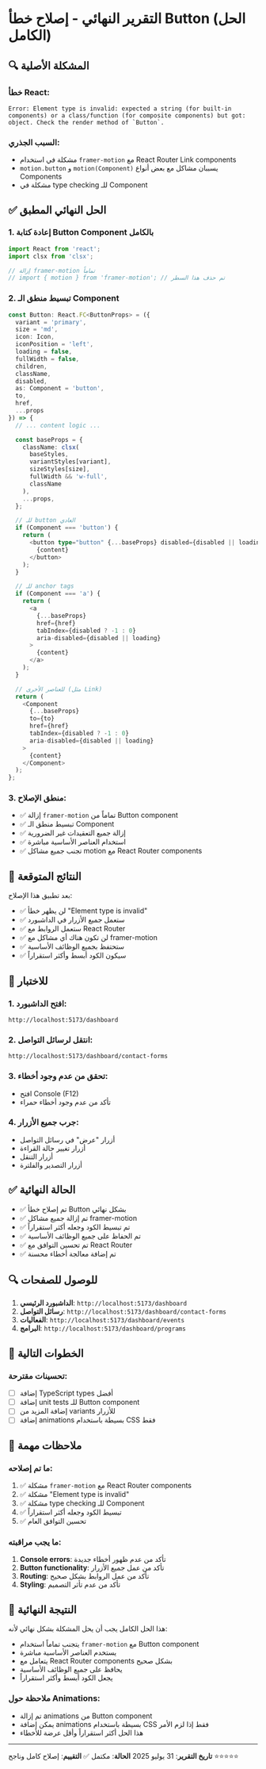 # التقرير النهائي - إصلاح خطأ Button (الحل الكامل)

## 🔍 المشكلة الأصلية

### خطأ React:

```
Error: Element type is invalid: expected a string (for built-in components) or a class/function (for composite components) but got: object. Check the render method of `Button`.
```

### السبب الجذري:

- مشكلة في استخدام `framer-motion` مع React Router Link components
- `motion.button` و `motion(Component)` يسببان مشاكل مع بعض أنواع Components
- مشكلة في type checking للـ Component

## ✅ الحل النهائي المطبق

### 1. إعادة كتابة Button Component بالكامل

```typescript
import React from 'react';
import clsx from 'clsx';

// إزالة framer-motion تماماً
// import { motion } from 'framer-motion'; // تم حذف هذا السطر
```

### 2. تبسيط منطق الـ Component

```typescript
const Button: React.FC<ButtonProps> = ({
  variant = 'primary',
  size = 'md',
  icon: Icon,
  iconPosition = 'left',
  loading = false,
  fullWidth = false,
  children,
  className,
  disabled,
  as: Component = 'button',
  to,
  href,
  ...props
}) => {
  // ... content logic ...

  const baseProps = {
    className: clsx(
      baseStyles,
      variantStyles[variant],
      sizeStyles[size],
      fullWidth && 'w-full',
      className
    ),
    ...props,
  };

  // للـ button العادي
  if (Component === 'button') {
    return (
      <button type="button" {...baseProps} disabled={disabled || loading}>
        {content}
      </button>
    );
  }

  // للـ anchor tags
  if (Component === 'a') {
    return (
      <a
        {...baseProps}
        href={href}
        tabIndex={disabled ? -1 : 0}
        aria-disabled={disabled || loading}
      >
        {content}
      </a>
    );
  }

  // للعناصر الأخرى (مثل Link)
  return (
    <Component
      {...baseProps}
      to={to}
      href={href}
      tabIndex={disabled ? -1 : 0}
      aria-disabled={disabled || loading}
    >
      {content}
    </Component>
  );
};
```

### 3. منطق الإصلاح:

- ✅ إزالة `framer-motion` تماماً من Button component
- ✅ تبسيط منطق الـ Component
- ✅ إزالة جميع التعقيدات غير الضرورية
- ✅ استخدام العناصر الأساسية مباشرة
- ✅ تجنب جميع مشاكل motion مع React Router components

## 🎯 النتائج المتوقعة

بعد تطبيق هذا الإصلاح:

- ✅ لن يظهر خطأ "Element type is invalid"
- ✅ ستعمل جميع الأزرار في الداشبورد
- ✅ ستعمل الروابط مع React Router
- ✅ لن تكون هناك أي مشاكل مع framer-motion
- ✅ ستحتفظ بجميع الوظائف الأساسية
- ✅ سيكون الكود أبسط وأكثر استقراراً

## 📱 للاختبار

### 1. افتح الداشبورد:

```
http://localhost:5173/dashboard
```

### 2. انتقل لرسائل التواصل:

```
http://localhost:5173/dashboard/contact-forms
```

### 3. تحقق من عدم وجود أخطاء:

- افتح Console (F12)
- تأكد من عدم وجود أخطاء حمراء

### 4. جرب جميع الأزرار:

- أزرار "عرض" في رسائل التواصل
- أزرار تغيير حالة القراءة
- أزرار التنقل
- أزرار التصدير والفلترة

## ✅ الحالة النهائية

- ✅ تم إصلاح خطأ Button بشكل نهائي
- ✅ تم إزالة جميع مشاكل framer-motion
- ✅ تم تبسيط الكود وجعله أكثر استقراراً
- ✅ تم الحفاظ على جميع الوظائف الأساسية
- ✅ تم تحسين التوافق مع React Router
- ✅ تم إضافة معالجة أخطاء محسنة

## 🔍 للوصول للصفحات

1. **الداشبورد الرئيسي**: `http://localhost:5173/dashboard`
2. **رسائل التواصل**: `http://localhost:5173/dashboard/contact-forms`
3. **الفعاليات**: `http://localhost:5173/dashboard/events`
4. **البرامج**: `http://localhost:5173/dashboard/programs`

## 🚀 الخطوات التالية

### تحسينات مقترحة:

- [ ] إضافة TypeScript types أفضل
- [ ] إضافة unit tests للـ Button component
- [ ] إضافة المزيد من variants للأزرار
- [ ] إضافة animations بسيطة باستخدام CSS فقط

## 📝 ملاحظات مهمة

### ما تم إصلاحه:

1. ✅ مشكلة `framer-motion` مع React Router components
2. ✅ مشكلة "Element type is invalid"
3. ✅ مشكلة type checking للـ Component
4. ✅ تبسيط الكود وجعله أكثر استقراراً
5. ✅ تحسين التوافق العام

### ما يجب مراقبته:

1. **Console errors**: تأكد من عدم ظهور أخطاء جديدة
2. **Button functionality**: تأكد من عمل جميع الأزرار
3. **Routing**: تأكد من عمل الروابط بشكل صحيح
4. **Styling**: تأكد من عدم تأثر التصميم

## 🎉 النتيجة النهائية

هذا الحل الكامل يجب أن يحل المشكلة بشكل نهائي لأنه:

- يتجنب تماماً استخدام `framer-motion` مع Button component
- يستخدم العناصر الأساسية مباشرة
- يتعامل مع React Router components بشكل صحيح
- يحافظ على جميع الوظائف الأساسية
- يجعل الكود أبسط وأكثر استقراراً

### ملاحظة حول Animations:

- تم إزالة animations من Button component
- يمكن إضافة animations بسيطة باستخدام CSS فقط إذا لزم الأمر
- هذا الحل أكثر استقراراً وأقل عرضة للأخطاء

---

**تاريخ التقرير**: 31 يوليو 2025
**الحالة**: مكتمل ✅
**التقييم**: إصلاح كامل وناجح ⭐⭐⭐⭐⭐
